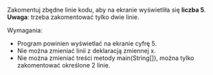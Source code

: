 Zakomentuj zbędne linie kodu, aby na ekranie wyświetliła się **liczba 5**.\
**Uwaga**: trzeba zakomentować tylko dwie linie.

Wymagania:

- Program powinien wyświetlać na ekranie cyfrę 5.
- Nie można zmieniać linii z deklaracją zmiennej x.
- Nie można zmieniać treści metody main(String[]), można tylko zakomentować określone 2 linie.